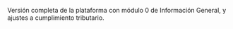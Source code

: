 Versión completa de la plataforma con módulo 0 de Información General, y ajustes a cumplimiento tributario.